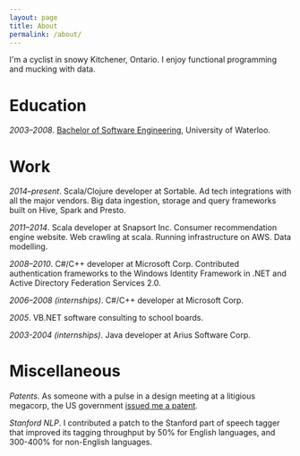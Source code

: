 ```yaml
---
layout: page
title: About
permalink: /about/
---
```


I'm a cyclist in snowy Kitchener, Ontario. I enjoy functional programming and mucking with data.

# Education

_2003–2008_. [Bachelor of Software Engineering](https://uwaterloo.ca/software-engineering/), University of Waterloo.

# Work

_2014–present_. Scala/Clojure developer at Sortable. Ad tech integrations with all the major vendors. Big data ingestion, storage and query frameworks built on Hive, Spark and Presto.

_2011–2014_. Scala developer at Snapsort Inc. Consumer recommendation engine website. Web crawling at scala. Running infrastructure on AWS. Data modelling.

_2008–2010_. C#/C++ developer at Microsoft Corp. Contributed authentication frameworks to the Windows Identity Framework in .NET and Active Directory Federation Services 2.0.

_2006–2008 (internships)_. C#/C++ developer at Microsoft Corp.

_<span>2005</span>_. VB.NET software consulting to school boards.

_2003-2004 (internships)_. Java developer at Arius Software Corp.

# Miscellaneous

_Patents_. As someone with a pulse in a design meeting at a litigious megacorp, the US government [issued me a patent](https://patents.google.com/?inventor=Colin+Leslie+Dellow).

_Stanford NLP_. I contributed a patch to the Stanford part of speech tagger that improved its tagging throughput by 50% for English languages, and 300-400% for non-English languages.

